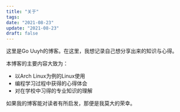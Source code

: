```yaml
---
title: "关于"
tags:
date: "2021-08-23"
update: "2021-08-23"
draft: false
---
```


这里是Go Uuyh的博客。在这里，我想记录自己想分享出来的知识与心得。

本博客的主要内容大致为：
- 以Arch Linux为例的Linux使用
- 编程学习过程中获得的心得体会
- 对在学校中习得的专业知识的理解

如果我的博客能对读者有所启发，那便是我莫大的荣幸。
